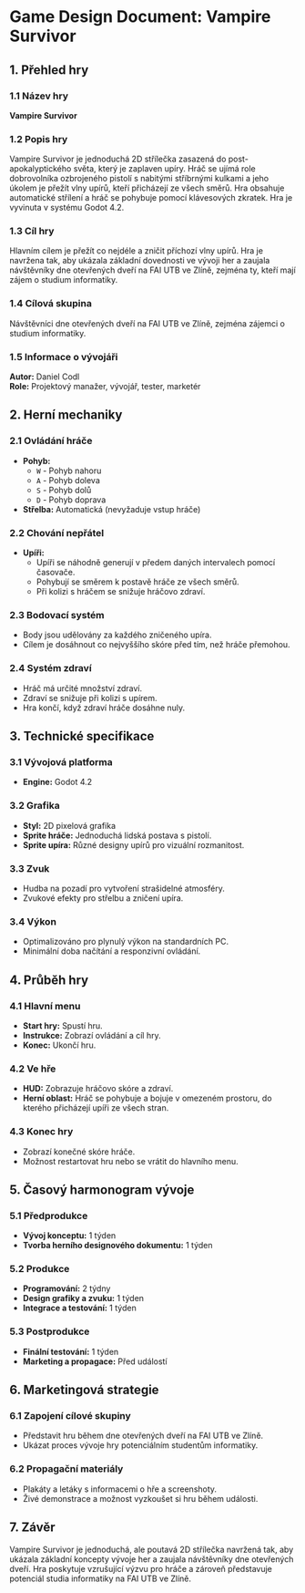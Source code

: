 # Game Design Document: Vampire Survivor

## 1. Přehled hry
### 1.1 Název hry
**Vampire Survivor**

### 1.2 Popis hry
Vampire Survivor je jednoduchá 2D střílečka zasazená do post-apokalyptického světa, který je zaplaven upíry. Hráč se ujímá role dobrovolníka ozbrojeného pistolí s nabitými stříbrnými kulkami a jeho úkolem je přežít vlny upírů, kteří přicházejí ze všech směrů. Hra obsahuje automatické střílení a hráč se pohybuje pomocí klávesových zkratek. Hra je vyvinuta v systému Godot 4.2.

### 1.3 Cíl hry
Hlavním cílem je přežít co nejdéle a zničit příchozí vlny upírů. Hra je navržena tak, aby ukázala základní dovednosti ve vývoji her a zaujala návštěvníky dne otevřených dveří na FAI UTB ve Zlíně, zejména ty, kteří mají zájem o studium informatiky.

### 1.4 Cílová skupina
Návštěvníci dne otevřených dveří na FAI UTB ve Zlíně, zejména zájemci o studium informatiky.

### 1.5 Informace o vývojáři
**Autor:** Daniel Codl  
**Role:** Projektový manažer, vývojář, tester, marketér

## 2. Herní mechaniky
### 2.1 Ovládání hráče
- **Pohyb:** 
  - `W` - Pohyb nahoru
  - `A` - Pohyb doleva
  - `S` - Pohyb dolů
  - `D` - Pohyb doprava
- **Střelba:** Automatická (nevyžaduje vstup hráče)

### 2.2 Chování nepřátel
- **Upíři:**
  - Upíři se náhodně generují v předem daných intervalech pomocí časovače.
  - Pohybují se směrem k postavě hráče ze všech směrů.
  - Při kolizi s hráčem se snižuje hráčovo zdraví.

### 2.3 Bodovací systém
- Body jsou udělovány za každého zničeného upíra.
- Cílem je dosáhnout co nejvyššího skóre před tím, než hráče přemohou.

### 2.4 Systém zdraví
- Hráč má určité množství zdraví.
- Zdraví se snižuje při kolizi s upírem.
- Hra končí, když zdraví hráče dosáhne nuly.

## 3. Technické specifikace
### 3.1 Vývojová platforma
- **Engine:** Godot 4.2

### 3.2 Grafika
- **Styl:** 2D pixelová grafika
- **Sprite hráče:** Jednoduchá lidská postava s pistolí.
- **Sprite upíra:** Různé designy upírů pro vizuální rozmanitost.

### 3.3 Zvuk
- Hudba na pozadí pro vytvoření strašidelné atmosféry.
- Zvukové efekty pro střelbu a zničení upíra.

### 3.4 Výkon
- Optimalizováno pro plynulý výkon na standardních PC.
- Minimální doba načítání a responzivní ovládání.

## 4. Průběh hry
### 4.1 Hlavní menu
- **Start hry:** Spustí hru.
- **Instrukce:** Zobrazí ovládání a cíl hry.
- **Konec:** Ukončí hru.

### 4.2 Ve hře
- **HUD:** Zobrazuje hráčovo skóre a zdraví.
- **Herní oblast:** Hráč se pohybuje a bojuje v omezeném prostoru, do kterého přicházejí upíři ze všech stran.

### 4.3 Konec hry
- Zobrazí konečné skóre hráče.
- Možnost restartovat hru nebo se vrátit do hlavního menu.

## 5. Časový harmonogram vývoje
### 5.1 Předprodukce
- **Vývoj konceptu:** 1 týden
- **Tvorba herního designového dokumentu:** 1 týden

### 5.2 Produkce
- **Programování:** 2 týdny
- **Design grafiky a zvuku:** 1 týden
- **Integrace a testování:** 1 týden

### 5.3 Postprodukce
- **Finální testování:** 1 týden
- **Marketing a propagace:** Před událostí

## 6. Marketingová strategie
### 6.1 Zapojení cílové skupiny
- Představit hru během dne otevřených dveří na FAI UTB ve Zlíně.
- Ukázat proces vývoje hry potenciálním studentům informatiky.

### 6.2 Propagační materiály
- Plakáty a letáky s informacemi o hře a screenshoty.
- Živé demonstrace a možnost vyzkoušet si hru během události.

## 7. Závěr
Vampire Survivor je jednoduchá, ale poutavá 2D střílečka navržená tak, aby ukázala základní koncepty vývoje her a zaujala návštěvníky dne otevřených dveří. Hra poskytuje vzrušující výzvu pro hráče a zároveň představuje potenciál studia informatiky na FAI UTB ve Zlíně.